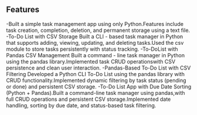 ## Features
-Built a simple task management app using only Python.Features include task creation, completion, deletion, and permanent storage using a text file.
-To-Do List with CSV Storage Built a CLI - based task manager in Python that supports adding, viewing, updating, and deleting tasks.Used the csv module to store tasks persistently with status tracking.
-To-DoList with Pandas CSV Management Built a command - line task manager in Python using the pandas library.Implemented task CRUD operationswith CSV persistence and clean user interaction.
-Pandas-Based To-Do List with CSV Filtering Developed a Python CLI To-Do List using the pandas library with CRUD functionality.Implemented dynamic filtering by task status (pending or done) and persistent CSV storage.
-To-Do List App with Due Date Sorting (Python + Pandas).Built a command-line task manager using pandas,with full CRUD operations and persistent CSV storage.Implemented date handling, sorting by due date, and status-based task filtering.
